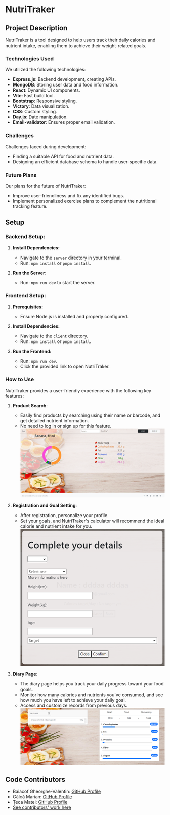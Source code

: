 # NutriTraker

## Project Description

NutriTraker is a tool designed to help users track their daily calories and nutrient intake, enabling them to achieve their weight-related goals.

### Technologies Used

We utilized the following technologies:

- **Express.js**: Backend development, creating APIs.
- **MongoDB**: Storing user data and food information.
- **React**: Dynamic UI components.
- **Vite**: Fast build tool.
- **Bootstrap**: Responsive styling.
- **Victory**: Data visualization.
- **CSS**: Custom styling.
- **Day.js**: Date manipulation.
- **Email-validator**: Ensures proper email validation.

### Challenges

Challenges faced during development:

- Finding a suitable API for food and nutrient data.
- Designing an efficient database schema to handle user-specific data.

### Future Plans

Our plans for the future of NutriTraker:

- Improve user-friendliness and fix any identified bugs.
- Implement personalized exercise plans to complement the nutritional tracking feature.

## Setup

### Backend Setup:

1. **Install Dependencies:**

   - Navigate to the `server` directory in your terminal.
   - Run: `npm install` or `pnpm install`.

2. **Run the Server:**

   - Run: `npm run dev` to start the server.

### Frontend Setup:

1. **Prerequisites:**

   - Ensure Node.js is installed and properly configured.

2. **Install Dependencies:**

   - Navigate to the `client` directory.
   - Run: `npm install` or `pnpm install`.

3. **Run the Frontend:**

   - Run: `npm run dev`.
   - Click the provided link to open NutriTraker.

### How to Use

NutriTraker provides a user-friendly experience with the following key features:

1. **Product Search**:
   - Easily find products by searching using their name or barcode, and get detailed nutrient information.
   - No need to log in or sign up for this feature.
   ![Product Search](image-1.png)

2. **Registration and Goal Setting**:
   - After registration, personalize your profile.
   - Set your goals, and NutriTraker's calculator will recommend the ideal calorie and nutrient intake for you.
   ![Registration and Goal Setting](image-2.png)

3. **Diary Page**:
   - The diary page helps you track your daily progress toward your food goals.
   - Monitor how many calories and nutrients you've consumed, and see how much you have left to achieve your daily goal.
   - Access and customize records from previous days.
   ![Diary Page](image-3.png)


## Code Contributors

- Baiacof Gheorghe-Valentin: [GitHub Profile](https://github.com/Valentin1289)
- Gâlcă Marian: [GitHub Profile](https://github.com/marianglc)
- Țeca Matei: [GitHub Profile](https://github.com/matei-teca)
- [See contributors' work here](https://github.com/Valentin1289/nutri-tracker/graphs/contributors)

